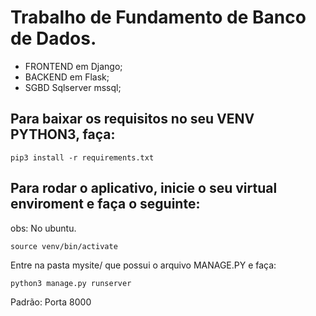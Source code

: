 # Trabalho de Fundamento de Banco de Dados.
- FRONTEND em Django;
- BACKEND em Flask;
- SGBD Sqlserver mssql;

## Para baixar os requisitos no seu VENV PYTHON3, faça:
`pip3 install -r requirements.txt `

## Para rodar o aplicativo, inicie o seu virtual enviroment e faça o seguinte:
obs: No ubuntu.

`source venv/bin/activate`

Entre na pasta mysite/ que possui o arquivo MANAGE.PY e faça:

`python3 manage.py runserver`

Padrão: Porta 8000
